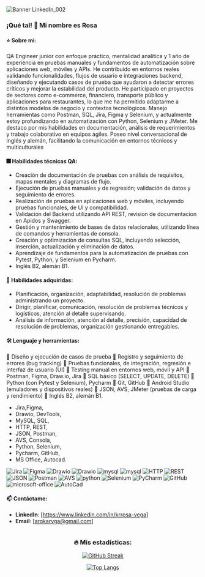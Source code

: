 ![Banner LinkedIn_002](https://github.com/user-attachments/assets/b1a91d8a-f7dc-41e8-b004-5a39816b42f7)

  ### ¡Qué tal! 👋 Mi nombre es Rosa
  #### ⭐ Sobre mi:
  QA Engineer junior con enfoque práctico, mentalidad analítica y 1 año de experiencia en pruebas manuales y fundamentos de automatización sobre aplicaciones web, móviles y APIs. He contribuido en entornos reales validando funcionalidades, flujos de usuario e integraciones backend, diseñando y ejecutando casos de prueba que ayudaron a detectar errores críticos y mejorar la estabilidad del producto. He participado en proyectos de sectores como e-commerce, financiero, transporte público y aplicaciones para restaurantes, lo que me ha permitido adaptarme a distintos modelos de negocio y contextos tecnológicos.
Manejo herramientas como Postman, SQL, Jira, Figma y Selenium, y actualmente estoy profundizando en automatización con Python, Selenium y JMeter. Me destaco por mis habilidades en documentación, análisis de requerimientos y trabajo colaborativo en equipos ágiles. Poseo nivel conversacional de inglés y alemán, facilitando la comunicación en entornos técnicos y multiculturales

  #### :fireworks: Habilidades técnicas QA:
  - Creación de documentación de pruebas con análisis de requisitos, mapas mentales y diagramas de flujo.
  - Ejecución de pruebas manuales y de regresión; validación de datos y seguimiento de errores.
  - Realización de pruebas en aplicaciones web y móviles, incluyendo pruebas funcionales, de UI y compatibilidad.
  - Validación del Backend utilizando API REST, revision de documentacion en Apidos y Swagger.
  - Gestión y mantenimiento de bases de datos relacionales, utilizando línea de comandos y herramientas de consola.
  - Creación y optimización de consultas SQL, incluyendo selección, inserción, actualización y eliminación de datos.
  - Aprendizaje de fundamentos para la automatización de pruebas con Pytest, Python, y Selenium en Pycharm.
  - Inglés B2, alemán B1.

  #### :muscle: Habilidades adquiridas:
  - Planificación, organización, adaptabilidad, resolución de problemas administrando un proyecto.
  - Dirigir, planificar, comunicación, resolución de problemas técnicos y logísticos, atención al detalle supervisando.
  - Análisis de información, atención al detalle, precisión, capacidad de resolución de problemas, organización gestionando entregables. 

  #### 🛠️ Lenguaje y herramientas:
  <div id="header" align="left">  
    
	Diseño y ejecución de casos de prueba
	Registro y seguimiento de errores (bug tracking)
	Pruebas funcionales, de integración, regresión e interfaz de usuario (UI)
	Testing manual en entornos web, móvil y API
	Postman, Figma, Draw.io, Jira
	SQL básico (SELECT, UPDATE, DELETE)
	Python (con Pytest y Selenium), Pycharm
	Git, GitHub
	Android Studio (emuladores y dispositivos reales)
	JSON, AVS, JMeter (pruebas de carga y rendimiento)
	Inglés B2, alemán B1.

   - Jira,Figma,
   - Drawio, DevTools,
   - MySQL, SQL,
   - HTTP, REST,
   - JSON, Postman,
   - AVS, Consola,
   - Python, Selenium,
   - Pycharm, GitHub,
   - MS Office, Autocad.
</a>
<img decoding="async" src="https://img.shields.io/badge/Jira-0052CC?style=for-the-badge&logo=Jira&logoColor=white" alt="Jira"/>
<img decoding="async" src="https://img.shields.io/badge/Figma-darkgreen?style=for-the-badge&logo=Figma&logoColor=white" alt="Figma"/>
<img decoding="async" src="https://img.shields.io/badge/Drawio-D85B01?style=for-the-badge&logo=Drawio&logoColor=white" alt="Drawio"/>
<img decoding="async" src="https://img.shields.io/badge/DevTools-D80B01?style=for-the-badge&logo=Drawio&logoColor=white" alt="Drawio"/>
<img decoding="async" src="https://img.shields.io/badge/MySQL-darkblue?style=for-the-badge&logo=mysql&logoColor=white" alt="mysql"/>
<img decoding="async" src="https://img.shields.io/badge/SQL-009975?style=for-the-badge&logo=mysql&logoColor=white" alt="mysql"/>
<img decoding="async" src="https://img.shields.io/badge/HTTP-890000?style=for-the-badge&logo=HTTP&logoColor=white" alt="HTTP"/>
<img decoding="async" src="https://img.shields.io/badge/REST-black?style=for-the-badge&logo=REST&logoColor=white" alt="REST"/>
<img decoding="async" src="https://img.shields.io/badge/JSON-purple?style=for-the-badge&logo=JSON&logoColor=white" alt="JSON"/>
<img decoding="async" src="https://img.shields.io/badge/Postman-D83B01?style=for-the-badge&logo=Postman&logoColor=white" alt="Postman"/>
<img decoding="async" src="https://img.shields.io/badge/AVS-black?style=for-the-badge&logo=AVS&logoColor=white" alt="AVS"/>
<img decoding="async" src="https://img.shields.io/badge/Python-0052CC?style=for-the-badge&logo=python&logoColor=white" alt="python"/>
<img decoding="async" src="https://img.shields.io/badge/Selenium-008000?style=for-the-badge&logo=Selenium&logoColor=white" alt="Selenium"/>
<img decoding="async" src="https://img.shields.io/badge/PyCharm-darkgreen.svg?&style=for-the-badge&logo=PyCharm&logoColor=white" alt="PyCharm"/>
<img decoding="async" src="https://img.shields.io/badge/GitHub-000000.svg?&style=for-the-badge&logo=GitHub&logoColor=white" alt="GitHub"/>
<img decoding="async" src="https://img.shields.io/badge/Microsoft_Office-D89B01?style=for-the-badge&logo=microsoft-office&logoColor=white" alt="microsoft-office"/>
<img decoding="async" src="https://img.shields.io/badge/AutoCad-D80B01?style=for-the-badge&logo=AutoCad&logoColor=white" alt="AutoCad"/>
</a>

  #### 📫 Contáctame:
- **LinkedIn**: [https://www.linkedin.com/in/krrosa-vega]
- **Email**: [arqkarvga@gmail.com]
 
</div>

<div id="badges" align="center">
<img decoding="async" src="https://visitor-badge-reloaded.herokuapp.com/badge?page_id=JenessyMEG.JenessyMEG&color=00cf00" alt=""/>
      
 ### 🔥 Mis estadísticas:

[![GitHub Streak](http://github-readme-streak-stats.herokuapp.com?user=KariaVega&theme=dark&background=000000)](https://git.io/streak-stats)

[![Top Langs](https://github-readme-stats.vercel.app/api/top-langs/?username=KariaVega&layout=compact&theme=vision-friendly-dark)](https://github.com/anuraghazra/github-readme-stats)
    
     
<!--
KariaVega/KariaVega is a ✨ special ✨ repository because its `README.md` (this file) appears on your GitHub profile.
You can click the Preview link to take a look at your changes.- [![](https://img.shields.io/badge/LinkedIn-0077B5?style=for-the-badge&logo=linkedin&logoColor=white)](https://www.linkedin.com/in/karina-rr-vega/)
-->
